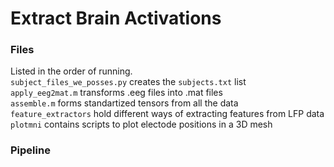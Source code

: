 Extract Brain Activations
=========================

### Files
Listed in the order of running.  
`subject_files_we_posses.py` creates the `subjects.txt` list  
`apply_eeg2mat.m` transforms .eeg files into .mat files  
`assemble.m` forms standartized tensors from all the data  
`feature_extractors` hold different ways of extracting features from LFP data
`plotmni` contains scripts to plot electode positions in a 3D mesh


### Pipeline
